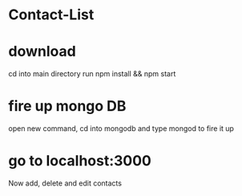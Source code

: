 # Contact-List

# download
  cd into main directory run npm install && npm start

# fire up mongo DB
  open new command, cd into mongodb and type mongod to fire it up
# go to localhost:3000
  Now add, delete and edit contacts
